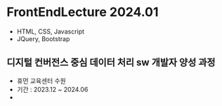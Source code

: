 # FrontEndLecture 2024.01
- HTML, CSS, Javascript
- JQuery, Bootstrap

## 디지털 컨버전스 중심 데이터 처리 sw 개발자 양성 과정
- 휴먼 교육센터 수원
- 기간 : 2023.12 ~ 2024.06
- 
  
